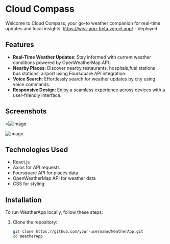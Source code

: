 # Cloud Compass

Welcome to Cloud Compass, your go-to weather companion for real-time updates and local insights.
https://wea-app-beta.vercel.app/  - deployed

## Features

- **Real-Time Weather Updates**: Stay informed with current weather conditions powered by OpenWeatherMap API.
- **Nearby Places**: Discover nearby restaurants, hospitals,fuel stations , bus stations, airport using Foursquare API integration.
- **Voice Search**: Effortlessly search for weather updates by city using voice commands.
- **Responsive Design**: Enjoy a seamless experience across devices with a user-friendly interface.

## Screenshots

<![image](https://github.com/ashritadinda/wea-app/assets/115340865/87ed0d3e-f8fa-4dd6-beb9-4a27568b3cdb)
>
![image](https://github.com/ashritadinda/wea-app/assets/115340865/255c450e-77b3-4b66-8615-7c6738d727ea)



## Technologies Used

- React.js
- Axios for API requests
- Foursquare API for places data
- OpenWeatherMap API for weather data
- CSS for styling

## Installation

To run WeatherApp locally, follow these steps:

1. Clone the repository:
   ```bash
   git clone https://github.com/your-username/WeatherApp.git
   cd WeatherApp
